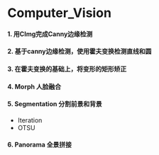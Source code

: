 # Computer_Vision

#### 1. 用CImg完成Canny边缘检测
#### 2. 基于canny边缘检测，使用霍夫变换检测直线和圆
#### 3. 在霍夫变换的基础上，将变形的矩形矫正
#### 4. Morph 人脸融合
#### 5. Segmentation 分割前景和背景

 - Iteration
 - OTSU
#### 6. Panorama 全景拼接
